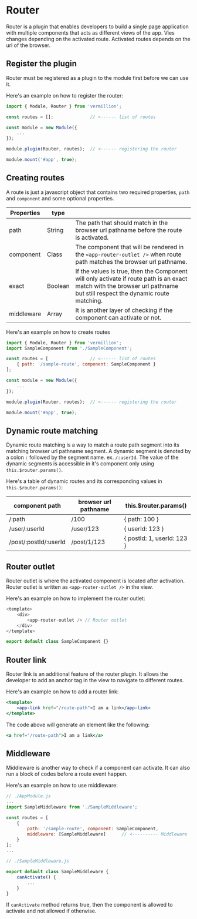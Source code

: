 # Router

Router is a plugin that enables developers to build a single page application with multiple components that acts as different views of the app.
Vies changes depending on the activated route. Activated routes depends on the url of the browser.

## Register the plugin

Router must be registered as a plugin to the module first before we can use it.

Here's an example on how to register the router:

```javascript
import { Module, Router } from 'vermillion';

const routes = [];              // <------ list of routes

const module = new Module({
    ...
});

module.plugin(Router, routes);  // <------ registering the router

module.mount('#app', true);
```

## Creating routes

A route is just a javascript object that contains two required properties, `path` and `component` and some optional properties.

| Properties    | type      |     |
| ---           | ---       | --- |
| path          | String    | The path that should match in the browser url pathname before the route is activated. |
| component     | Class     | The component that will be rendered in the `<app-router-outlet />` when route path matches the browser url pathname. |
| exact         | Boolean   | If the values is true, then the Component will only activate if route path is an exact match with the browser url pathname but still respect the dynamic route matching. |
| middleware    | Array     | It is another layer of checking if the component can activate or not. |

Here's an example on how to create routes

```javascript
import { Module, Router } from 'vermillion';
import SampleComponent from './SampleComponent';

const routes = [                // <------ list of routes
    { path: '/sample-route', component: SampleComponent }
];

const module = new Module({
    ...
});

module.plugin(Router, routes);  // <------ registering the router

module.mount('#app', true);
```

## Dynamic route matching

Dynamic route matching is a way to match a route path segment into its matching browser url pathname segment.
A dynamic segment is denoted by a colon `:` followed by the segment name. ex. `/:userId`.
The value of the dynamic segments is accessible in it's component only using `this.$router.params()`.

Here's a table of dynamic routes and its corresponding values in `this.$router.params()`:

| component path        | browser url pathname  | this.$router.params()         |
| ---                   | ---                   | ---                           |
| /:path                | /100                  | { path: 100 }                 |
| /user/:userId         | /user/123             | { userId: 123 }               |
| /post/:postId/:userId | /post/1/123           | { postId: 1, userId: 123 }    |

## Router outlet

Router outlet is where the activated component is located after activation. Router outlet is written as `<app-router-outlet />` in the view.

Here's an example on how to implement the router outlet:

```javascript
<template>
    <div>
        <app-router-outlet /> // Router outlet
    </div>
</template>

export default class SampleComponent {}
```

## Router link

Router link is an additional feature of the router plugin.
It allows the developer to add an anchor tag in the view to navigate to different routes.

Here's an example on how to add a router link:

```jsx
<template>
    <app-link href="/route-path">I am a link</app-link>
</template>
```

The code above will generate an element like the following:

```jsx
<a href="/route-path">I am a link</a>
```

## Middleware

Middleware is another way to check if a component can activate.
It can also run a block of codes before a route event happen.

Here's an example on how to use middleware:

```javascript
// ./AppModule.js
...
import SampleMiddleware from './SampleMiddleware';

const routes = [
    {
        path: '/sample-route', component: SampleComponent,
        middleware: [SampleMiddleware]      // <---------- Middleware
    }
];
...
```

```javascript
// ./SampleMiddleware.js

export default class SampleMiddleware {
    canActivate() {
        ...
    }
}
```

If `canActivate` method returns true, then the component is allowed to activate and not allowed if otherwise.

